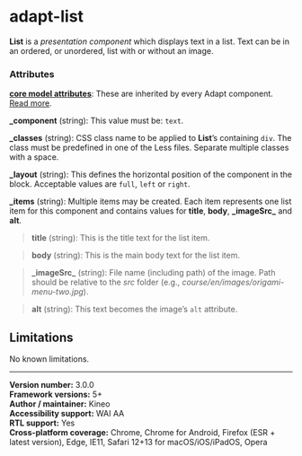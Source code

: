 # adapt-list

**List** is a *presentation component* which displays text in a list. Text can be in an ordered, or unordered, list with or without an image.

### Attributes

[**core model attributes**](https://github.com/adaptlearning/adapt_framework/wiki/Core-model-attributes): These are inherited by every Adapt component. [Read more](https://github.com/adaptlearning/adapt_framework/wiki/Core-model-attributes).

**\_component** (string): This value must be: `text`.

**\_classes** (string): CSS class name to be applied to **List**’s containing `div`. The class must be predefined in one of the Less files. Separate multiple classes with a space.

**\_layout** (string): This defines the horizontal position of the component in the block. Acceptable values are `full`, `left` or `right`.

**\_items** (string): Multiple items may be created. Each item represents one list item for this component and contains values for **title**, **body**, **\_imageSrc_** and **alt**.

>**title** (string): This is the title text for the list item.

>**body** (string): This is the main body text for the list item.

>**\_imageSrc_** (string):  File name (including path) of the image. Path should be relative to the *src* folder (e.g., *course/en/images/origami-menu-two.jpg*).

>**alt** (string): This text becomes the image’s `alt` attribute.

## Limitations

No known limitations.

----------------------------
**Version number:**  3.0.0  
**Framework versions:** 5+  
**Author / maintainer:** Kineo  
**Accessibility support:** WAI AA  
**RTL support:** Yes  
**Cross-platform coverage:** Chrome, Chrome for Android, Firefox (ESR + latest version), Edge, IE11, Safari 12+13 for macOS/iOS/iPadOS, Opera  
